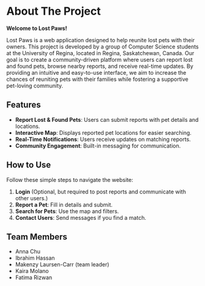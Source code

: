 # About The Project

**Welcome to Lost Paws!**

Lost Paws is a web application designed to help reunite lost pets with their owners. This project is developed by a group of Computer Science students at the University of Regina, located in Regina, Saskatchewan, Canada. Our goal is to create a community-driven platform where users can report lost and found pets, browse nearby reports, and receive real-time updates. By providing an intuitive and easy-to-use interface, we aim to increase the chances of reuniting pets with their families while fostering a supportive pet-loving community.

## Features
- **Report Lost & Found Pets**: Users can submit reports with pet details and locations.
- **Interactive Map**: Displays reported pet locations for easier searching.
- **Real-Time Notifications**: Users receive updates on matching reports.
- **Community Engagement**: Built-in messaging for communication.

## How to Use
Follow these simple steps to navigate the website:
1. **Login** (Optional, but required to post reports and communicate with other users.)
2. **Report a Pet**: Fill in details and submit.
3. **Search for Pets**: Use the map and filters.
4. **Contact Users**: Send messages if you find a match.

## Team Members
- Anna Chu
- Ibrahim Hassan
- Makenzy Laursen-Carr (team leader)
- Kaira Molano
- Fatima Rizwan
